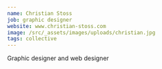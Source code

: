```yaml
---
name: Christian Stoss
job: graphic designer
website: www.christian-stoss.com
image: /src/_assets/images/uploads/christian.jpg
tags: collective
---
```

Graphic designer and web designer